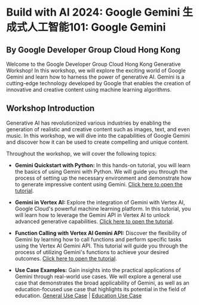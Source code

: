 # Build with AI 2024: Google Gemini 生成式人工智能101: Google Gemini

## By Google Developer Group Cloud Hong Kong

Welcome to the Google Developer Group Cloud Hong Kong Generative Workshop! In this workshop, we will explore the exciting world of Google Gemini and learn how to harness the power of generative AI. Gemini is a cutting-edge technology developed by Google that enables the creation of innovative and creative content using machine learning algorithms.

## Workshop Introduction

Generative AI has revolutionized various industries by enabling the generation of realistic and creative content such as images, text, and even music. In this workshop, we will dive into the capabilities of Google Gemini and discover how it can be used to create compelling and unique content.

Throughout the workshop, we will cover the following topics:

- **Gemini Quickstart with Python:** In this hands-on tutorial, you will learn the basics of using Gemini with Python. We will guide you through the process of setting up the necessary environment and demonstrate how to generate impressive content using Gemini. [Click here to open the tutorial](https://colab.research.google.com/github/google/generative-ai-docs/blob/main/site/en/tutorials/python_quickstart.ipynb).

- **Gemini in Vertex AI:** Explore the integration of Gemini with Vertex AI, Google Cloud's powerful machine learning platform. In this tutorial, you will learn how to leverage the Gemini API in Vertex AI to unlock advanced generative capabilities. [Click here to open the tutorial](https://colab.research.google.com/github/GoogleCloudPlatform/generative-ai/blob/main/gemini/getting-started/intro_gemini_python.ipynb).

- **Function Calling with Vertex AI Gemini API:** Discover the flexibility of Gemini by learning how to call functions and perform specific tasks using the Vertex AI Gemini API. This tutorial will guide you through the process of utilizing Gemini's functions to achieve your desired outcomes. [Click here to open the tutorial](https://colab.research.google.com/github/GoogleCloudPlatform/generative-ai/blob/main/gemini/function-calling/intro_function_calling.ipynb).

- **Use Case Examples:** Gain insights into the practical applications of Gemini through real-world use cases. We will explore a general use case that demonstrates the broad applicability of Gemini, as well as an education-focused use case that highlights its potential in the field of education. [General Use Case](https://colab.research.google.com/github/GoogleCloudPlatform/generative-ai/blob/main/gemini/use-cases/intro_multimodal_use_cases.ipynb) | [Education Use Case](https://colab.research.google.com/github/GoogleCloudPlatform/generative-ai/blob/main/gemini/use-cases/education/use_cases_for_education.ipynb)
